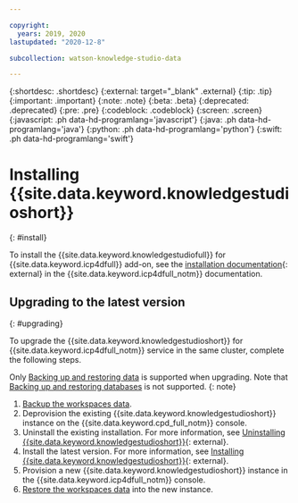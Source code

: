 ```yaml
---

copyright:
  years: 2019, 2020
lastupdated: "2020-12-8"

subcollection: watson-knowledge-studio-data

---
```


{:shortdesc: .shortdesc}
{:external: target="_blank" .external}
{:tip: .tip}
{:important: .important}
{:note: .note}
{:beta: .beta}
{:deprecated: .deprecated}
{:pre: .pre}
{:codeblock: .codeblock}
{:screen: .screen}
{:javascript: .ph data-hd-programlang='javascript'}
{:java: .ph data-hd-programlang='java'}
{:python: .ph data-hd-programlang='python'}
{:swift: .ph data-hd-programlang='swift'}

# Installing {{site.data.keyword.knowledgestudioshort}}
{: #install}

To install the {{site.data.keyword.knowledgestudiofull}} for {{site.data.keyword.icp4dfull}} add-on, see the [installation documentation](https://www.ibm.com/support/knowledgecenter/en/SSQNUZ_current/svc-wks/knowledge-studio-install-overview.html){: external} in the {{site.data.keyword.icp4dfull_notm}} documentation.

## Upgrading to the latest version
{: #upgrading}

To upgrade the {{site.data.keyword.knowledgestudioshort}} for {{site.data.keyword.icp4dfull_notm}} service in the same cluster, complete the following steps.

Only [Backing up and restoring data](/docs/watson-knowledge-studio-data?topic=watson-knowledge-studio-data-backup-restore) is supported when upgrading. Note that [Backing up and restoring databases](/docs/watson-knowledge-studio-data?topic=watson-knowledge-studio-data-backup-restore-databases) is not supported.
{: note}

1.  [Backup the workspaces data](/docs/watson-knowledge-studio-data?topic=watson-knowledge-studio-data-backup-restore).
1.  Deprovision the existing {{site.data.keyword.knowledgestudioshort}} instance on the {{site.data.keyword.cpd_full_notm}} console.
1.  Uninstall the existing installation. For more information, see [Uninstalling {{site.data.keyword.knowledgestudioshort}}](https://www.ibm.com/support/knowledgecenter/en/SSQNUZ_current/svc-wks/knowledge-studio-uninstall.html){: external}.
1.  Install the latest version. For more information, see [Installing {{site.data.keyword.knowledgestudioshort}}](https://www.ibm.com/support/knowledgecenter/en/SSQNUZ_current/svc-wks/knowledge-studio-install-overview.html){: external}.
1.  Provision a new {{site.data.keyword.knowledgestudioshort}} instance in the {{site.data.keyword.icp4dfull_notm}} console.
1.  [Restore the workspaces data](/docs/watson-knowledge-studio-data?topic=watson-knowledge-studio-data-backup-restore) into the new instance.
